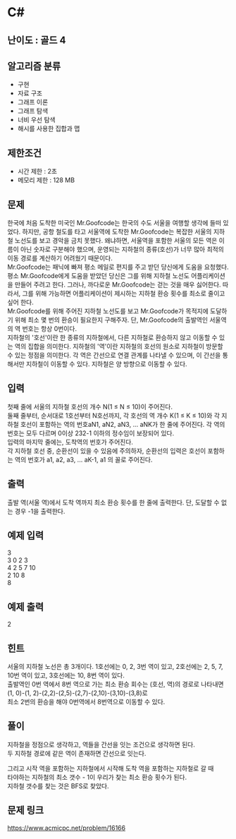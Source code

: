 # C#

## 난이도 : 골드 4

## 알고리즘 분류
  - 구현
  - 자료 구조
  - 그래프 이론
  - 그래프 탐색
  - 너비 우선 탐색
  - 해시를 사용한 집합과 맵

## 제한조건
  - 시간 제한 : 2초
  - 메모리 제한 : 128 MB

## 문제
한국에 처음 도착한 미국인 Mr.Goofcode는 한국의 수도 서울을 여행할 생각에 들떠 있었다. 하지만, 공항 철도를 타고 서울역에 도착한 Mr.Goofcode는 복잡한 서울의 지하철 노선도를 보고 경악을 금치 못했다. 왜냐하면, 서울역을 포함한 서울의 모든 역은 이름이 아닌 숫자로 구분해야 했으며, 운영되는 지하철의 종류(호선)가 너무 많아 최적의 이동 경로를 계산하기 어려웠기 때문이다.<br/>
Mr.Goofcode는 패닉에 빠져 평소 메일로 편지를 주고 받던 당신에게 도움을 요청했다. 평소 Mr.Goofcode에게 도움을 받았던 당신은 그를 위해 지하철 노선도 어플리케이션을 만들어 주려고 한다. 그러나, 까다로운 Mr.Goofcode는 걷는 것을 매우 싫어한다. 따라서, 그를 위해 가능하면 어플리케이션이 제시하는 지하철 환승 횟수를 최소로 줄이고 싶어 한다.<br/>
Mr.Goofcode를 위해 주어진 지하철 노선도를 보고 Mr.Goofcode가 목적지에 도달하기 위해 최소 몇 번의 환승이 필요한지 구해주자. 단, Mr.Goofcode의 출발역인 서울역의 역 번호는 항상 0번이다.<br/>
지하철의 '호선'이란 한 종류의 지하철에서, 다른 지하철로 환승하지 않고 이동할 수 있는 역의 집합을 의미한다. 지하철의 '역'이란 지하철의 호선의 원소로 지하철이 방문할 수 있는 정점을 의미한다. 각 역은 간선으로 연결 관계를 나타낼 수 있으며, 이 간선을 통해서만 지하철이 이동할 수 있다. 지하철은 양 방향으로 이동할 수 있다.<br/>


## 입력
첫째 줄에 서울의 지하철 호선의 개수 N(1 ≤ N ≤ 10)이 주어진다.<br/>
둘째 줄부터, 순서대로 1호선부터 N호선까지, 각 호선의 역 개수 K(1 ≤ K ≤ 10)와 각 지하철 호선이 포함하는 역의 번호aN1, aN2, aN3, ... aNK가 한 줄에 주어진다. 각 역의 번호는 모두 다르며 0이상 232-1 이하의 정수임이 보장되어 있다.<br/>
입력의 마지막 줄에는, 도착역의 번호가 주어진다.<br/>
각 지하철 호선 중, 순환선이 있을 수 있음에 주의하자, 순환선의 입력은 호선이 포함하는 역의 번호가 a1, a2, a3, ... aK-1, a1 의 꼴로 주어진다.<br/>


## 출력
출발 역(서울 역)에서 도착 역까지 최소 환승 횟수를 한 줄에 출력한다. 단, 도달할 수 없는 경우 -1을 출력한다.<br/>


## 예제 입력
3<br/>
3 0 2 3<br/>
4 2 5 7 10<br/>
2 10 8<br/>
8<br/>


## 예제 출력
2<br/>


## 힌트
서울의 지하철 노선은 총 3개이다. 1호선에는 0, 2, 3번 역이 있고, 2호선에는 2, 5, 7, 10번 역이 있고, 3호선에는 10, 8번 역이 있다.<br/>
출발역인 0번 역에서 8번 역으로 가는 최소 환승 회수는 (호선, 역)의 경로로 나타내면 (1, 0)-(1, 2)-(2,2)-(2,5)-(2,7)-(2,10)-(3,10)-(3,8)로<br/>
최소 2번의 환승을 해야 0번역에서 8번역으로 이동할 수 있다.<br/>


## 풀이
지하철을 정점으로 생각하고, 역들을 간선을 잇는 조건으로 생각하면 된다.<br/>
두 지하철 경로에 같은 역이 존재하면 간선으로 잇는다.<br/>

그리고 시작 역을 포함하는 지하철에서 시작해 도착 역을 포함하는 지하철로 갈 때<br/>
타야하는 지하철의 최소 갯수 - 1이 우리가 찾는 최소 환승 횟수가 된다.<br/>
지하철 갯수를 찾는 것은 BFS로 찾았다.<br/>


## 문제 링크
https://www.acmicpc.net/problem/16166